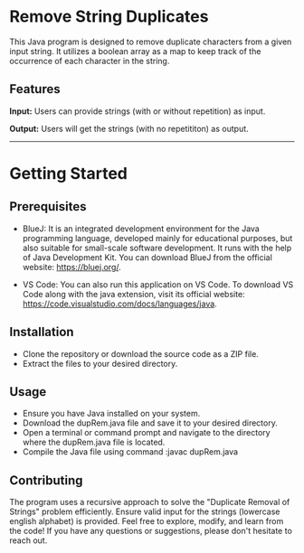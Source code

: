# **Remove String Duplicates**

This Java program is designed to remove duplicate characters from a given input string. It utilizes a boolean array as a map to keep track of the occurrence of each character in the string.

## **Features**
**Input:** Users can provide strings (with or without repetition) as input.

**Output:** Users will get the strings (with no repetititon) as output.
____________________________________________________________________________________________________________________________________________________________________

# **Getting Started**

## **Prerequisites**
* BlueJ: It is an integrated development environment for the Java programming language, developed mainly for educational purposes, but also suitable for small-scale software development. It runs with the help of Java Development Kit. You can download BlueJ from the official website: https://bluej.org/.

* VS Code: You can also run this application on VS Code. To download VS Code along with the java extension, visit its official website: https://code.visualstudio.com/docs/languages/java.

## **Installation**
* Clone the repository or download the source code as a ZIP file.
* Extract the files to your desired directory.

## **Usage**
* Ensure you have Java installed on your system.
* Download the dupRem.java file and save it to your desired directory.
* Open a terminal or command prompt and navigate to the directory where the dupRem.java file is located.
* Compile the Java file using command :javac dupRem.java

## **Contributing**

The program uses a recursive approach to solve the "Duplicate Removal of Strings" problem efficiently. Ensure valid input for the strings (lowercase english alphabet) is provided. Feel free to explore, modify, and learn from the code! If you have any questions or suggestions, please don't hesitate to reach out.
